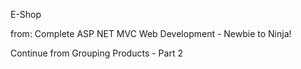 E-Shop

from:
Complete ASP NET MVC Web Development - Newbie to Ninja!

Continue from Grouping Products - Part 2
